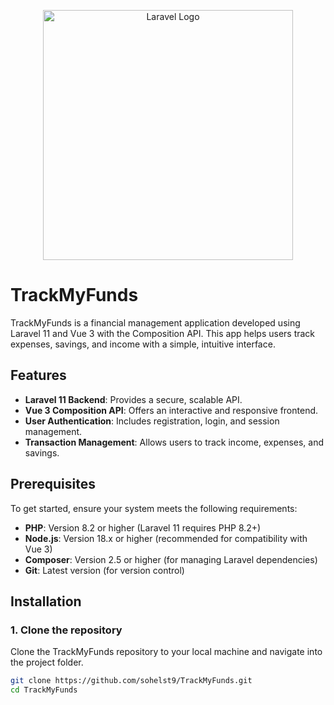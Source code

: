 <p align="center"><a href="https://laravel.com" target="_blank"><img src="https://raw.githubusercontent.com/laravel/art/master/logo-lockup/5%20SVG/2%20CMYK/1%20Full%20Color/laravel-logolockup-cmyk-red.svg" width="400" alt="Laravel Logo"></a></p>

# TrackMyFunds

TrackMyFunds is a financial management application developed using Laravel 11 and Vue 3 with the Composition API. This app helps users track expenses, savings, and income with a simple, intuitive interface.

## Features
- **Laravel 11 Backend**: Provides a secure, scalable API.
- **Vue 3 Composition API**: Offers an interactive and responsive frontend.
- **User Authentication**: Includes registration, login, and session management.
- **Transaction Management**: Allows users to track income, expenses, and savings.

## Prerequisites
To get started, ensure your system meets the following requirements:

- **PHP**: Version 8.2 or higher (Laravel 11 requires PHP 8.2+)
- **Node.js**: Version 18.x or higher (recommended for compatibility with Vue 3)
- **Composer**: Version 2.5 or higher (for managing Laravel dependencies)
- **Git**: Latest version (for version control)

## Installation

### 1. Clone the repository
Clone the TrackMyFunds repository to your local machine and navigate into the project folder.

```bash
git clone https://github.com/sohelst9/TrackMyFunds.git
cd TrackMyFunds


